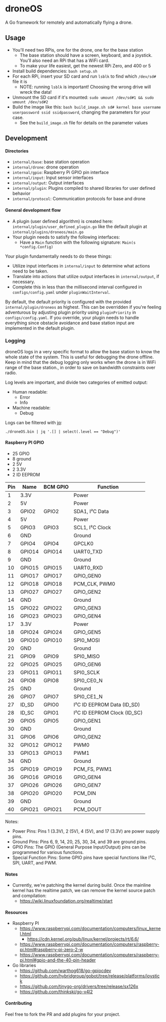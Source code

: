 # droneOS

A Go framework for remotely and automatically flying a drone.

## Usage

* You'll need two RPis, one for the drone, one for the base station
  * The base station should have a screen, keyboard, and a joystick. 
    You'll also need an RPi that has a WiFi card.
  * To make your life easiest, get the newest RPi Zero, and 400 or 5
* Install build dependencies: `bash setup.sh`
* For each RPi, insert your SD card and run `lsblk` to find which `/dev/sd#` file it is
  * NOTE: running `lsblk` is important! Choosing the wrong drive will wreck the data!
* Unmount the SD card if it's mounted: `sudo umount /dev/sd#1 && sudo umount /dev/sd#2`
* Build the image like this: `bash build_image.sh sd# kernel base username userpassword ssid ssidpassword`,
  changing the parameters for your case.
  * See the `build_image.sh` file for details on the parameter values

## Development

#### Directories

* `internal/base`: base station operation
* `internal/drone`: drone operation
* `internal/gpio`: Raspberry Pi GPIO pin interface
* `internal/input`: Input sensor interfaces
* `internal/output`: Output interfaces
* `internal/plugin`: Plugins compiled to shared libraries for user defined behavior
* `internal/protocol`: Communication protocols for base and drone

#### General development flow

* A plugin (user defined algorithm) is created here: `internal/plugin/user_defined_plugin.go`
  like the default plugin at `internal/plugins/droneos/main.go`
* Your plugin needs to satisfy the following interfaces:
  * Have a `Main` function with the following signature: `Main(s *config.Config)`

Your plugin fundamentally needs to do these things:
  * Utilize input interfaces in `internal/input` to determine what actions need to be taken.
  * Translate into actions that utilize output interfaces in `internal/output`, if necessary.
  * Complete this in less than the millisecond interval configured in `configs/config.yaml` under `pluginWaitInterval`.

By default, the default priority is configured with the provided `internal/plugin/droneos` as highest.
This can be overridden if you're feeling adventurous by adjusting plugin priority using `pluginPriority` in 
`configs/config.yaml`.
If you override, your plugin needs to handle everything since obstacle avoidance and base station input are implemented
in the default plugin.

### Logging

droneOS logs in a very specific format to allow the base station to know the whole state of the system.
This is useful for debugging the drone offline.
Keep in mind that the debug logging only works when the drone is in WiFi range of the base station.,
in order to save on bandwidth constraints over radio.

Log levels are important, and divide two categories of emitted output:
* Human readable:
  * Error
  * Info
* Machine readable:
  * Debug

Logs can be filtered with [jq](https://jqlang.github.io/jq/download): 

`./droneOS.bin | jq '.[] | select(.level == "Debug")'`

#### Raspberry PI GPIO


* 25 GPIO 
* 8 ground 
* 2 5V 
* 2 3.3V 
* 2 ID EEPROM


| Pin | Name   | BCM GPIO | Function                   |
|-----|--------|----------|----------------------------|
| 1   | 3.3V   |          | Power                      |
| 2   | 5V     |          | Power                      |
| 3   | GPIO2  | GPIO2    | SDA1, I²C Data             |
| 4   | 5V     |          | Power                      |
| 5   | GPIO3  | GPIO3    | SCL1, I²C Clock            |
| 6   | GND    |          | Ground                     |
| 7   | GPIO4  | GPIO4    | GPCLK0                     |
| 8   | GPIO14 | GPIO14   | UART0_TXD                  |
| 9   | GND    |          | Ground                     |
| 10  | GPIO15 | GPIO15   | UART0_RXD                  |
| 11  | GPIO17 | GPIO17   | GPIO_GEN0                  |
| 12  | GPIO18 | GPIO18   | PCM_CLK, PWM0              |
| 13  | GPIO27 | GPIO27   | GPIO_GEN2                  |
| 14  | GND    |          | Ground                     |
| 15  | GPIO22 | GPIO22   | GPIO_GEN3                  |
| 16  | GPIO23 | GPIO23   | GPIO_GEN4                  |
| 17  | 3.3V   |          | Power                      |
| 18  | GPIO24 | GPIO24   | GPIO_GEN5                  |
| 19  | GPIO10 | GPIO10   | SPI0_MOSI                  |
| 20  | GND    |          | Ground                     |
| 21  | GPIO9  | GPIO9    | SPI0_MISO                  |
| 22  | GPIO25 | GPIO25   | GPIO_GEN6                  |
| 23  | GPIO11 | GPIO11   | SPI0_SCLK                  |
| 24  | GPIO8  | GPIO8    | SPI0_CE0_N                 |
| 25  | GND    |          | Ground                     |
| 26  | GPIO7  | GPIO7    | SPI0_CE1_N                 |
| 27  | ID_SD  | GPIO0    | I²C ID EEPROM Data (ID_SD) |
| 28  | ID_SC  | GPIO1    | I²C ID EEPROM Clock (ID_SC)|
| 29  | GPIO5  | GPIO5    | GPIO_GEN1                  |
| 30  | GND    |          | Ground                     |
| 31  | GPIO6  | GPIO6    | GPIO_GEN2                  |
| 32  | GPIO12 | GPIO12   | PWM0                       |
| 33  | GPIO13 | GPIO13   | PWM1                       |
| 34  | GND    |          | Ground                     |
| 35  | GPIO19 | GPIO19   | PCM_FS, PWM1               |
| 36  | GPIO16 | GPIO16   | GPIO_GEN4                  |
| 37  | GPIO26 | GPIO26   | GPIO_GEN7                  |
| 38  | GPIO20 | GPIO20   | PCM_DIN                    |
| 39  | GND    |          | Ground                     |
| 40  | GPIO21 | GPIO21   | PCM_DOUT                   |

Notes:

* Power Pins: Pins 1 (3.3V), 2 (5V), 4 (5V), and 17 (3.3V) are power supply pins. 
* Ground Pins: Pins 6, 9, 14, 20, 25, 30, 34, and 39 are ground pins. 
* GPIO Pins: The GPIO (General Purpose Input/Output) pins can be programmed for various functions. 
* Special Function Pins: Some GPIO pins have special functions like I²C, SPI, UART, and PWM.

#### Notes

* Currently, we're patching the kernel during build.
  Once the mainline kernel has the realtime patch, we can remove the kernel source patch and compilation:
  * https://wiki.linuxfoundation.org/realtime/start

#### Resources

* Raspberry PI
  * https://www.raspberrypi.com/documentation/computers/linux_kernel.html
    * https://cdn.kernel.org/pub/linux/kernel/projects/rt/6.6/
  * https://www.raspberrypi.com/documentation/computers/raspberry-pi.html#raspberry-pi-zero-2-w
  * https://www.raspberrypi.com/documentation/computers/raspberry-pi.html#gpio-and-the-40-pin-header
* Go libraries
  * https://github.com/warthog618/go-gpiocdev
  * https://github.com/hybridgroup/gobot/tree/release/platforms/joystick
  * https://github.com/tinygo-org/drivers/tree/release/sx126x
  * https://github.com/thinkski/go-v4l2

#### Contributing

Feel free to fork the PR and add plugins for your project.